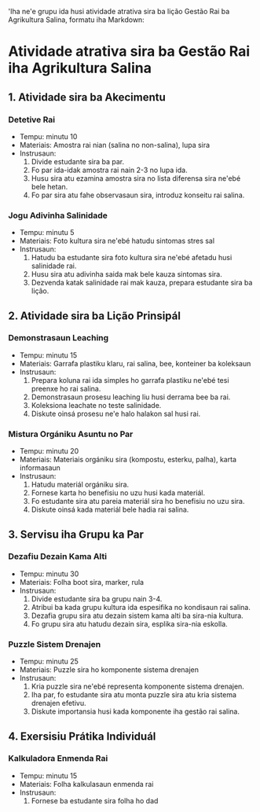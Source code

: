 'Iha ne'e grupu ida husi atividade atrativa sira ba lição Gestão Rai ba Agrikultura Salina, formatu iha Markdown:

# Atividade atrativa sira ba Gestão Rai iha Agrikultura Salina

## 1. Atividade sira ba Akecimentu

### Detetive Rai
- Tempu: minutu 10
- Materiais: Amostra rai nian (salina no non-salina), lupa sira
- Instrusaun:
  1. Divide estudante sira ba par.
  2. Fo par ida-idak amostra rai nain 2-3 no lupa ida.
  3. Husu sira atu ezamina amostra sira no lista diferensa sira ne'ebé bele hetan.
  4. Fo par sira atu fahe observasaun sira, introduz konseitu rai salina.

### Jogu Adivinha Salinidade
- Tempu: minutu 5
- Materiais: Foto kultura sira ne'ebé hatudu sintomas stres sal
- Instrusaun:
  1. Hatudu ba estudante sira foto kultura sira ne'ebé afetadu husi salinidade rai.
  2. Husu sira atu adivinha saida mak bele kauza sintomas sira.
  3. Dezvenda katak salinidade rai mak kauza, prepara estudante sira ba lição.

## 2. Atividade sira ba Lição Prinsipál

### Demonstrasaun Leaching
- Tempu: minutu 15
- Materiais: Garrafa plastiku klaru, rai salina, bee, konteiner ba koleksaun
- Instrusaun:
  1. Prepara koluna rai ida simples ho garrafa plastiku ne'ebé tesi preenxe ho rai salina.
  2. Demonstrasaun prosesu leaching liu husi derrama bee ba rai.
  3. Koleksiona leachate no teste salinidade.
  4. Diskute oinsá prosesu ne'e halo halakon sal husi rai.

### Mistura Orgániku Asuntu no Par
- Tempu: minutu 20
- Materiais: Materiais orgániku sira (kompostu, esterku, palha), karta informasaun
- Instrusaun:
  1. Hatudu materiál orgániku sira.
  2. Fornese karta ho benefisiu no uzu husi kada materiál.
  3. Fo estudante sira atu pareia materiál sira ho benefisiu no uzu sira.
  4. Diskute oinsá kada materiál bele hadia rai salina.

## 3. Servisu iha Grupu ka Par

### Dezafiu Dezain Kama Alti
- Tempu: minutu 30
- Materiais: Folha boot sira, marker, rula
- Instrusaun:
  1. Divide estudante sira ba grupu nain 3-4.
  2. Atribui ba kada grupu kultura ida espesifika no kondisaun rai salina.
  3. Dezafia grupu sira atu dezain sistem kama alti ba sira-nia kultura.
  4. Fo grupu sira atu hatudu dezain sira, esplika sira-nia eskolla.

### Puzzle Sistem Drenajen
- Tempu: minutu 25
- Materiais: Puzzle sira ho komponente sistema drenajen
- Instrusaun:
  1. Kria puzzle sira ne'ebé representa komponente sistema drenajen.
  2. Iha par, fo estudante sira atu monta puzzle sira atu kria sistema drenajen efetivu.
  3. Diskute importansia husi kada komponente iha gestão rai salina.

## 4. Exersisiu Prátika Individuál

### Kalkuladora Enmenda Rai
- Tempu: minutu 15
- Materiais: Folha kalkulasaun enmenda rai
- Instrusaun:
  1. Fornese ba estudante sira folha ho dad